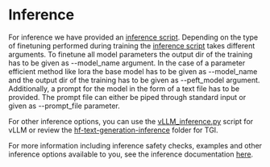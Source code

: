 # Inference

For inference we have provided an [inference script](inference.py). Depending on the type of finetuning performed during training the [inference script](inference.py) takes different arguments.
To finetune all model parameters the output dir of the training has to be given as --model_name argument.
In the case of a parameter efficient method like lora the base model has to be given as --model_name and the output dir of the training has to be given as --peft_model argument.
Additionally, a prompt for the model in the form of a text file has to be provided. The prompt file can either be piped through standard input or given as --prompt_file parameter.

For other inference options, you can use the [vLLM_inference.py](vLLM_inference.py) script for vLLM or review the [hf-text-generation-inference](hf-text-generation-inference/README.md) folder for TGI.

For more information including inference safety checks, examples and other inference options available to you, see the inference documentation [here](../docs/inference.md).
